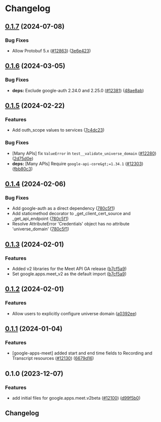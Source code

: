 # Changelog

## [0.1.7](https://github.com/googleapis/google-cloud-python/compare/google-apps-meet-v0.1.6...google-apps-meet-v0.1.7) (2024-07-08)


### Bug Fixes

* Allow Protobuf 5.x ([#12863](https://github.com/googleapis/google-cloud-python/issues/12863)) ([3e6e423](https://github.com/googleapis/google-cloud-python/commit/3e6e423b86cdace8538f610941aa84c7a6217934))

## [0.1.6](https://github.com/googleapis/google-cloud-python/compare/google-apps-meet-v0.1.5...google-apps-meet-v0.1.6) (2024-03-05)


### Bug Fixes

* **deps:** Exclude google-auth 2.24.0 and 2.25.0 ([#12381](https://github.com/googleapis/google-cloud-python/issues/12381)) ([48ae8ab](https://github.com/googleapis/google-cloud-python/commit/48ae8aba7ec71a382e001b3a659022f942c3b436))

## [0.1.5](https://github.com/googleapis/google-cloud-python/compare/google-apps-meet-v0.1.4...google-apps-meet-v0.1.5) (2024-02-22)


### Features

* Add outh_scope values to services ([7c4dc23](https://github.com/googleapis/google-cloud-python/commit/7c4dc2318ae2c946967cb6f36490f4b3fff63d4e))


### Bug Fixes

* [Many APIs] fix `ValueError` in `test__validate_universe_domain` ([#12280](https://github.com/googleapis/google-cloud-python/issues/12280)) ([2d75d0e](https://github.com/googleapis/google-cloud-python/commit/2d75d0e67ca4cccddc688bd37c14ac80564a2e65))
* **deps:** [Many APIs] Require `google-api-core&gt;=1.34.1` ([#12303](https://github.com/googleapis/google-cloud-python/issues/12303)) ([fbb80c3](https://github.com/googleapis/google-cloud-python/commit/fbb80c32f7db91e25bd1cc30966f630728ff6d6a))

## [0.1.4](https://github.com/googleapis/google-cloud-python/compare/google-apps-meet-v0.1.3...google-apps-meet-v0.1.4) (2024-02-06)


### Bug Fixes

* Add google-auth as a direct dependency ([780c5f1](https://github.com/googleapis/google-cloud-python/commit/780c5f15d4099da6b5c3b966267bc7d7c63d6303))
* Add staticmethod decorator to _get_client_cert_source and _get_api_endpoint ([780c5f1](https://github.com/googleapis/google-cloud-python/commit/780c5f15d4099da6b5c3b966267bc7d7c63d6303))
* Resolve AttributeError 'Credentials' object has no attribute 'universe_domain' ([780c5f1](https://github.com/googleapis/google-cloud-python/commit/780c5f15d4099da6b5c3b966267bc7d7c63d6303))

## [0.1.3](https://github.com/googleapis/google-cloud-python/compare/google-apps-meet-v0.1.2...google-apps-meet-v0.1.3) (2024-02-01)


### Features

* Added v2 libraries for the Meet API GA release ([b7cf5a9](https://github.com/googleapis/google-cloud-python/commit/b7cf5a9a22b0798be485d5b58288f24a50aff6b6))
* Set google.apps.meet_v2 as the default import ([b7cf5a9](https://github.com/googleapis/google-cloud-python/commit/b7cf5a9a22b0798be485d5b58288f24a50aff6b6))

## [0.1.2](https://github.com/googleapis/google-cloud-python/compare/google-apps-meet-v0.1.1...google-apps-meet-v0.1.2) (2024-02-01)


### Features

* Allow users to explicitly configure universe domain ([a0392ee](https://github.com/googleapis/google-cloud-python/commit/a0392eeb59fcc6ea7c55283110b92aa24a4d40a0))

## [0.1.1](https://github.com/googleapis/google-cloud-python/compare/google-apps-meet-v0.1.0...google-apps-meet-v0.1.1) (2024-01-04)


### Features

* [google-apps-meet] added start and end time fields to Recording and Transcript resources ([#12130](https://github.com/googleapis/google-cloud-python/issues/12130)) ([6679d16](https://github.com/googleapis/google-cloud-python/commit/6679d16e0fa93219c62ccbec2641dc68fbd7265b))

## 0.1.0 (2023-12-07)


### Features

* add initial files for google.apps.meet.v2beta ([#12100](https://github.com/googleapis/google-cloud-python/issues/12100)) ([d99f5b0](https://github.com/googleapis/google-cloud-python/commit/d99f5b0ec5dcaa254bfa30dbf0495063a7a82374))

## Changelog
